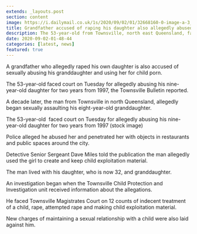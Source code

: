 ```yaml
---
extends: _layouts.post
section: content
image: https://i.dailymail.co.uk/1s/2020/09/02/01/32668160-0-image-a-3_1599005843029.jpg 
title: Grandfather accused of raping his daughter also allegedly abused his eight-year-old granddaughter 
description: The 53-year-old from Townsville, north east Queensland, faced court on Tuesday for allegedly abusing his nine-year-old daughter for two years in 1997 and granddaughter 10 years later. 
date: 2020-09-02-01-48-44 
categories: [latest, news] 
featured: true 
--- 
```

A grandfather who allegedly raped his own daughter is also accused of sexually abusing his granddaughter and using her for child porn.

The 53-year-old faced court on Tuesday for allegedly abusing his nine-year-old daughter for two years from 1997, the Townsville Bulletin reported.

A decade later, the man from Townsville in north Queensland, allegedly began sexually assaulting his eight-year-old granddaughter.

The 53-year-old  faced court on Tuesday for allegedly abusing his nine-year-old daughter for two years from 1997 (stock image)

Police alleged he abused her and penetrated her with objects in restaurants and public spaces around the city.

Detective Senior Sergeant Dave Miles told the publication the man allegedly used the girl to create and keep child exploitation material.

The man lived with his daughter, who is now 32, and granddaughter. 

An investigation began when the Townsville Child Protection and Investigation unit received information about the allegations.

He faced Townsville Magistrates Court on 12 counts of indecent treatment of a child, rape, attempted rape and making child exploitation material.

New charges of maintaining a sexual relationship with a child were also laid against him.

